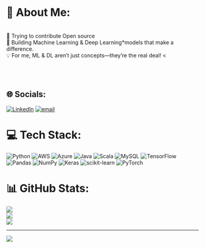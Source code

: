 # 💫 About Me:
<br>🚀 Trying to contribute Open source  <br>🤖 Building Machine Learning & Deep Learning*models that make a difference.  <br>💡 For me, ML & DL aren’t just concepts—they’re the real deal!  <  <br><br><br><br>


## 🌐 Socials:
[![LinkedIn](https://img.shields.io/badge/LinkedIn-%230077B5.svg?logo=linkedin&logoColor=white)](https://linkedin.com/in/https://www.linkedin.com/in/shyanil-mishra/) [![email](https://img.shields.io/badge/Email-D14836?logo=gmail&logoColor=white)](mailto:shyanil1222opensource@gmail.com) 

# 💻 Tech Stack:
![Python](https://img.shields.io/badge/python-3670A0?style=plastic&logo=python&logoColor=ffdd54) ![AWS](https://img.shields.io/badge/AWS-%23FF9900.svg?style=plastic&logo=amazon-aws&logoColor=white) ![Azure](https://img.shields.io/badge/azure-%230072C6.svg?style=plastic&logo=microsoftazure&logoColor=white) ![Java](https://img.shields.io/badge/java-%23ED8B00.svg?style=plastic&logo=openjdk&logoColor=white) ![Scala](https://img.shields.io/badge/scala-%23DC322F.svg?style=plastic&logo=scala&logoColor=white) ![MySQL](https://img.shields.io/badge/mysql-4479A1.svg?style=plastic&logo=mysql&logoColor=white) ![TensorFlow](https://img.shields.io/badge/TensorFlow-%23FF6F00.svg?style=plastic&logo=TensorFlow&logoColor=white) ![Pandas](https://img.shields.io/badge/pandas-%23150458.svg?style=plastic&logo=pandas&logoColor=white) ![NumPy](https://img.shields.io/badge/numpy-%23013243.svg?style=plastic&logo=numpy&logoColor=white) ![Keras](https://img.shields.io/badge/Keras-%23D00000.svg?style=plastic&logo=Keras&logoColor=white) ![scikit-learn](https://img.shields.io/badge/scikit--learn-%23F7931E.svg?style=plastic&logo=scikit-learn&logoColor=white) ![PyTorch](https://img.shields.io/badge/PyTorch-%23EE4C2C.svg?style=plastic&logo=PyTorch&logoColor=white)

# 📊 GitHub Stats:
![](https://github-readme-stats.vercel.app/api?username=Shyanil&theme=radical&hide_border=false&include_all_commits=false&count_private=false)<br/>
![](https://github-readme-streak-stats.herokuapp.com/?user=Shyanil&theme=radical&hide_border=false)<br/>
![](https://github-readme-stats.vercel.app/api/top-langs/?username=Shyanil&theme=radical&hide_border=false&include_all_commits=false&count_private=false&layout=compact)


---
[![](https://visitcount.itsvg.in/api?id=shyanilMishra&icon=0&color=0)](https://visitcount.itsvg.in)

<!-- Proudly created with GPRM ( https://gprm.itsvg.in ) -->
